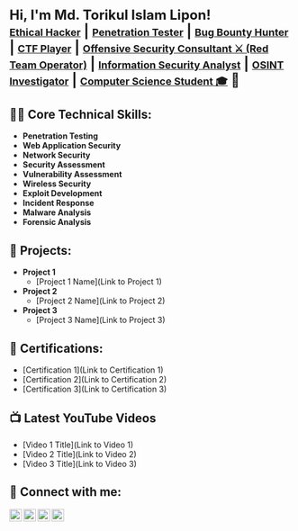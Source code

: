 <h2 style="font-size: 24px;">Hi, I'm Md. Torikul Islam Lipon! <br/><a href="YOUR_LINKEDIN_PROFILE" style="font-size: 18px;">Ethical Hacker</a> | <a href="YOUR_YOUTUBE_PROFILE" style="font-size: 18px;">Penetration Tester</a> | <a href="YOUR_TWITTER_PROFILE" style="font-size: 18px;">Bug Bounty Hunter</a> | <a href="YOUR_LINKEDIN_PROFILE" style="font-size: 18px;">CTF Player</a> | <a href="YOUR_LINKEDIN_PROFILE" style="font-size: 18px;">Offensive Security Consultant ⚔ (Red Team Operator)</a> | <a href="YOUR_LINKEDIN_PROFILE" style="font-size: 18px;">Information Security Analyst</a> | <a href="YOUR_LINKEDIN_PROFILE" style="font-size: 18px;">OSINT Investigator</a> | <a href="YOUR_GITHUB_PROFILE" style="font-size: 18px;">Computer Science Student 🎓</a> 👋</h2>

<h2>👨‍💻 Core Technical Skills:</h2>

- <b>Penetration Testing</b>
- <b>Web Application Security</b>
- <b>Network Security</b>
- <b>Security Assessment</b>
- <b>Vulnerability Assessment</b>
- <b>Wireless Security</b>
- <b>Exploit Development</b>
- <b>Incident Response</b>
- <b>Malware Analysis</b>
- <b>Forensic Analysis</b>

<h2>🚀 Projects:</h2>

- <b>Project 1</b>
  - [Project 1 Name](Link to Project 1)
- <b>Project 2</b>
  - [Project 2 Name](Link to Project 2)
- <b>Project 3</b>
  - [Project 3 Name](Link to Project 3)

<h2>📜 Certifications:</h2>

- [Certification 1](Link to Certification 1)
- [Certification 2](Link to Certification 2)
- [Certification 3](Link to Certification 3)

<h2>📺 Latest YouTube Videos</h2>

- [Video 1 Title](Link to Video 1)
- [Video 2 Title](Link to Video 2)
- [Video 3 Title](Link to Video 3)

<h2> 🤳 Connect with me:</h2>

[<img align="left" alt="YourName | LinkedIn" width="22px" src="https://cdn.jsdelivr.net/npm/simple-icons@v3/icons/linkedin.svg" />](YOUR_LINKEDIN_PROFILE)
[<img align="left" alt="YourName | Twitter" width="22px" src="https://cdn.jsdelivr.net/npm/simple-icons@v3/icons/twitter.svg" />](YOUR_TWITTER_PROFILE)
[<img align="left" alt="YourName | YouTube" width="22px" src="https://cdn.jsdelivr.net/npm/simple-icons@v3/icons/youtube.svg" />](YOUR_YOUTUBE_PROFILE)
[<img align="left" alt="YourName | GitHub" width="22px" src="https://cdn.jsdelivr.net/npm/simple-icons@v3/icons/github.svg" />](YOUR_GITHUB_PROFILE)
